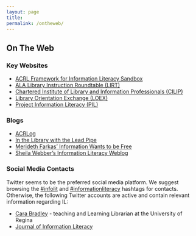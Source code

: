 ```yaml
---
layout: page
title: 
permalink: /ontheweb/
---
```


## On The Web

### Key Websites

* [ACRL Framework for Information Literacy Sandbox](http://sandbox.acrl.org/resources)
* [ALA Library Instruction Roundtable (LIRT)](http://www.ala.org/lirt/)
* [Chartered Institute of Library and Information Professionals (CILIP)](http://www.informationliteracy.org.uk/) 
* [Library Orientation Exchange (LOEX)](http://www.loex.org/index.php)
* [Project Information Literacy (PIL)](http://www.projectinfolit.org/)

### Blogs

* [ACRLog](http://acrlog.org/)
* [In the Library with the Lead Pipe](http://inthelibrarywiththeleadpipe.org/) 
* [Merideth Farkas’ Information Wants to be Free](https://meredith.wolfwater.com/wordpress/)
* [Sheila Webber’s Information Literacy Weblog](http://information-literacy.blogspot.ca/)

### Social Media Contacts

Twitter seems to be the preferred social media platform. We suggest browsing the [#infolit](https://twitter.com/search?q=%23infolit&src=tyah) and [#informationliteracy](https://twitter.com/hashtag/informationliteracy?src=hash) hashtags for contacts. Otherwise, the following Twitter accounts are active and contain relevant information regarding IL:

* [Cara Bradley](https://twitter.com/carabradley17) - teaching and Learning Librarian at the University of Regina 
* [Journal of Information Literacy](https://twitter.com/JInfoLit)
